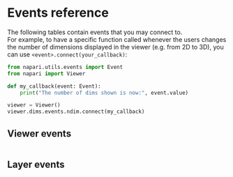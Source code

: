 # Events reference

The following tables contain events that you may connect to.  
For example, to have a specific function called whenever the users
changes the number of dimensions displayed in the viewer (e.g.
from 2D to 3D), you can use `<event>.connect(your_callback)`:

```python
from napari.utils.events import Event
from napari import Viewer

def my_callback(event: Event):
    print("The number of dims shown is now:", event.value)

viewer = Viewer()
viewer.dims.events.ndim.connect(my_callback)
```

## Viewer events

<!-- These tables are generated by _scripts/update_event_docs.py -->
```{include} _viewer_events.md
```

## Layer events

```{include} _layer_events.md
```
